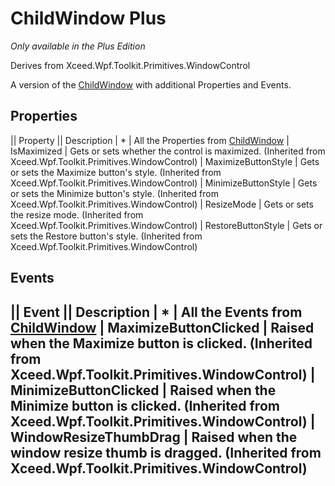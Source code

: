 # ChildWindow Plus
_Only available in the Plus Edition_

Derives from Xceed.Wpf.Toolkit.Primitives.WindowControl

A version of the [ChildWindow](ChildWindow) with additional Properties and Events.

## Properties
|| Property || Description
| * | All the Properties from [ChildWindow](ChildWindow)
| IsMaximized | Gets or sets whether the control is maximized. (Inherited from Xceed.Wpf.Toolkit.Primitives.WindowControl)
| MaximizeButtonStyle | Gets or sets the Maximize button's style. (Inherited from Xceed.Wpf.Toolkit.Primitives.WindowControl)
| MinimizeButtonStyle | Gets or sets the Minimize button's style. (Inherited from Xceed.Wpf.Toolkit.Primitives.WindowControl)
| ResizeMode | Gets or sets the resize mode. (Inherited from Xceed.Wpf.Toolkit.Primitives.WindowControl)
| RestoreButtonStyle | Gets or sets the Restore button's style. (Inherited from Xceed.Wpf.Toolkit.Primitives.WindowControl)

## Events
|| Event || Description
| * | All the Events from [ChildWindow](ChildWindow)
| MaximizeButtonClicked | Raised when the Maximize button is clicked. (Inherited from Xceed.Wpf.Toolkit.Primitives.WindowControl)
| MinimizeButtonClicked | Raised when the Minimize button is clicked. (Inherited from Xceed.Wpf.Toolkit.Primitives.WindowControl)
| WindowResizeThumbDrag | Raised when the window resize thumb is dragged. (Inherited from Xceed.Wpf.Toolkit.Primitives.WindowControl)
---